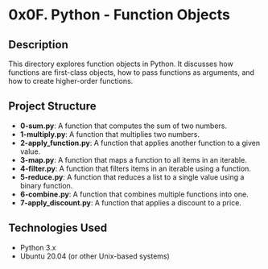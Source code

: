 # 0x0F. Python - Function Objects

## Description
This directory explores function objects in Python. It discusses how functions are first-class objects, how to pass functions as arguments, and how to create higher-order functions.

## Project Structure

- **0-sum.py**: A function that computes the sum of two numbers.
- **1-multiply.py**: A function that multiplies two numbers.
- **2-apply_function.py**: A function that applies another function to a given value.
- **3-map.py**: A function that maps a function to all items in an iterable.
- **4-filter.py**: A function that filters items in an iterable using a function.
- **5-reduce.py**: A function that reduces a list to a single value using a binary function.
- **6-combine.py**: A function that combines multiple functions into one.
- **7-apply_discount.py**: A function that applies a discount to a price.

## Technologies Used
- Python 3.x
- Ubuntu 20.04 (or other Unix-based systems)
